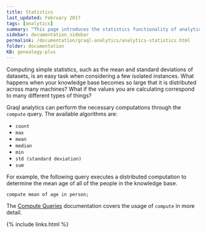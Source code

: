 ```yaml
---
title: Statistics
last_updated: February 2017
tags: [analytics]
summary: "This page introduces the statistics functionality of analytics."
sidebar: documentation_sidebar
permalink: /documentation/graql-analytics/analytics-statistics.html
folder: documentation
KB: genealogy-plus
---
```


Computing simple statistics, such as the mean and standard deviations of datasets, is an easy task when considering a few
isolated instances. What happens when your knowledge base becomes so large that it is distributed across many machines? What
if the values you are calculating correspond to many different types of things? 

Graql analytics can perform the necessary computations through the `compute` query.  The available algorithms
are: 

*  `count`
*  `max`
*  `mean`
*  `median`
*  `min`
*  `std (standard deviation)`
*  `sum`

For example, the following query executes a distributed computation to determine the mean age of all of the people in the knowledge base.

```graql
compute mean of age in person;
```

The [Compute Queries](../graql/compute-queries.html) documentation covers the usage of `compute` in more detail.


{% include links.html %}
